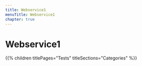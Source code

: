 ```yaml
---
title: Webservice1
menuTitle: Webservice1
chapter: true
---
```


# Webservice1

{{% children titlePages="Tests" titleSections="Categories" %}}
